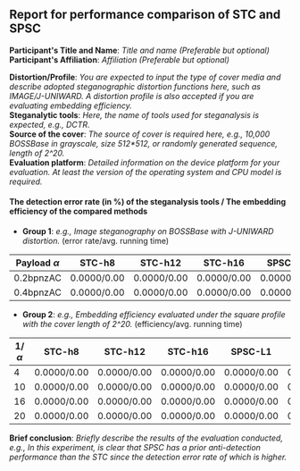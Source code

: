 ## Report for performance comparison of STC and SPSC

**Participant's Title and Name**: *Title and name (Preferable but optional)*  
**Participant's Affiliation**: *Affiliation (Preferable but optional)*  

**Distortion/Profile**: *You are expected to input the type of cover media and describe adopted steganographic distortion functions here, such as IMAGE/J-UNIWARD. A distortion profile is also accepted if you are evaluating embedding efficiency.*  
**Steganalytic tools**: *Here, the name of tools used for steganalysis is expected, e.g., DCTR.*  
**Source of the cover**: *The source of cover is required here, e.g., 10,000 BOSSBase in grayscale, size 512\*512, or randomly generated sequence, length of 2^20.*  
**Evaluation platform**: *Detailed information on the device platform for your evaluation. At least the version of the operating system and CPU model is required.*  

#### The detection error rate (in %) of the steganalysis tools / The embedding efficiency of the compared methods

 - **Group 1**: *e.g., Image steganography on BOSSBase with J-UNIWARD distortion.* (error rate/avg. running time) 

|Payload $\alpha$|STC-h8|STC-h12|STC-h16|SPSC-L1|SPSC-L4|SPSC-L16|
|----|----|----|----|----|----|----|
|0.2bpnzAC|0.0000/0.00|0.0000/0.00|0.0000/0.00|0.0000/0.00|0.0000/0.00|0.0000/0.00|
|0.4bpnzAC|0.0000/0.00|0.0000/0.00|0.0000/0.00|0.0000/0.00|0.0000/0.00|0.0000/0.00|

 - **Group 2**: *e.g., Embedding efficiency evaluated under the square profile with the cover length of 2^20.* (efficiency/avg. running time) 

|$1/\alpha$|STC-h8|STC-h12|STC-h16|SPSC-L1|SPSC-L4|SPSC-L16|
|----|----|----|----|----|----|----|
|4|0.0000/0.00|0.0000/0.00|0.0000/0.00|0.0000/0.00|0.0000/0.00|0.0000/0.00|
|10|0.0000/0.00|0.0000/0.00|0.0000/0.00|0.0000/0.00|0.0000/0.00|0.0000/0.00|
|16|0.0000/0.00|0.0000/0.00|0.0000/0.00|0.0000/0.00|0.0000/0.00|0.0000/0.00|
|20|0.0000/0.00|0.0000/0.00|0.0000/0.00|0.0000/0.00|0.0000/0.00|0.0000/0.00|


**Brief conclusion**: *Briefly describe the results of the evaluation conducted, e.g., In this experiment, is clear that SPSC has a prior anti-detection performance than the STC since the detection error rate of which is higher.* 
